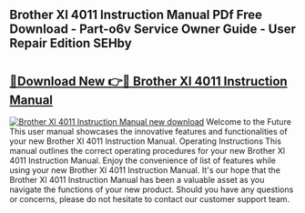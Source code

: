 ## Brother Xl 4011 Instruction Manual PDf Free Download - Part-o6v Service Owner Guide - User Repair Edition SEHby

# <h2><a href="http://bc60639.oget.top/?id=Brother+Xl+4011+Instruction+Manual">🔗Download New 👉🔴 Brother Xl 4011 Instruction Manual</a></h2>

[![Brother Xl 4011 Instruction Manual new download](https://i.imgur.com/5g1atiW.png)](http://bc60639.oget.top/?id=Brother+Xl+4011+Instruction+Manual)
Welcome to the Future This user manual showcases the innovative features and functionalities of your new Brother Xl 4011 Instruction Manual. Operating Instructions This manual outlines the correct operating procedures for your new Brother Xl 4011 Instruction Manual. Enjoy the convenience of list of features while using your new Brother Xl 4011 Instruction Manual. It's our hope that the Brother Xl 4011 Instruction Manual has been a valuable asset as you navigate the functions of your new product. Should you have any questions or concerns, please do not hesitate to contact our customer support team.
